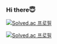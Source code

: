 ### Hi there😇

[![Solved.ac
프로필](http://mazassumnida.wtf/api/mini/generate_badge?boj=qksrurwnsql)](https://solved.ac/qksrurwnsql)  

[![Solved.ac
프로필](http://mazassumnida.wtf/api/v2/generate_badge?boj=qksrurwnsql)](https://solved.ac/qksrurwnsql)
<!--
**MTsauRus/MTsauRus** is a ✨ _special_ ✨ repository because its `README.md` (this file) appears on your GitHub profile.

Here are some ideas to get you started:

- 🔭 I’m currently working on ...
- 🌱 I’m currently learning ...
- 👯 I’m looking to collaborate on ...
- 🤔 I’m looking for help with ...
- 💬 Ask me about ...
- 📫 How to reach me: ...
- 😄 Pronouns: ...
- ⚡ Fun fact: ...
-->
